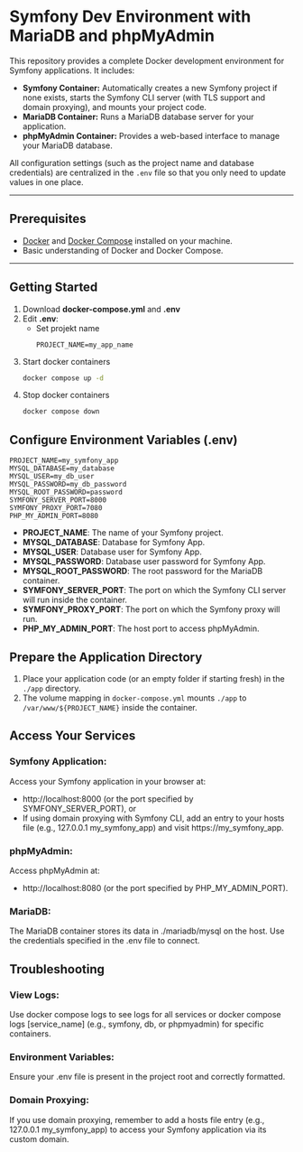 # Symfony Dev Environment with MariaDB and phpMyAdmin

This repository provides a complete Docker development environment for Symfony applications. It includes:

- **Symfony Container:** Automatically creates a new Symfony project if none exists, starts the Symfony CLI server (with TLS support and domain proxying), and mounts your project code.
- **MariaDB Container:** Runs a MariaDB database server for your application.
- **phpMyAdmin Container:** Provides a web-based interface to manage your MariaDB database.

All configuration settings (such as the project name and database credentials) are centralized in the `.env` file so that you only need to update values in one place.

---

## Prerequisites

- [Docker](https://docs.docker.com/get-docker/) and [Docker Compose](https://docs.docker.com/compose/install/) installed on your machine.
- Basic understanding of Docker and Docker Compose.

---

## Getting Started

1. Download **docker-compose.yml** and **.env**
2. Edit **.env**:
   * Set projekt name
     ```dotenv 
     PROJECT_NAME=my_app_name
     ```
3. Start docker containers
   ```bash
   docker compose up -d
   ```
4. Stop docker containers
   ```bash
   docker compose down
   ```

## Configure Environment Variables (.env)
```dotenv
PROJECT_NAME=my_symfony_app
MYSQL_DATABASE=my_database
MYSQL_USER=my_db_user
MYSQL_PASSWORD=my_db_password
MYSQL_ROOT_PASSWORD=password
SYMFONY_SERVER_PORT=8000
SYMFONY_PROXY_PORT=7080
PHP_MY_ADMIN_PORT=8080
```
* **PROJECT_NAME**: The name of your Symfony project.
* **MYSQL_DATABASE**: Database for Symfony App.
* **MYSQL_USER**: Database user for Symfony App.
* **MYSQL_PASSWORD**: Database user password for Symfony App.
* **MYSQL_ROOT_PASSWORD**: The root password for the MariaDB container.
* **SYMFONY_SERVER_PORT**: The port on which the Symfony CLI server will run inside the container.
* **SYMFONY_PROXY_PORT**: The port on which the Symfony proxy will run.
* **PHP_MY_ADMIN_PORT**: The host port to access phpMyAdmin.

## Prepare the Application Directory
1. Place your application code (or an empty folder if starting fresh) in the `./app` directory.
2. The volume mapping in `docker-compose.yml` mounts `./app` to `/var/www/${PROJECT_NAME}` inside the container.

## Access Your Services
### **Symfony Application**:
Access your Symfony application in your browser at:
   * http://localhost:8000 (or the port specified by SYMFONY_SERVER_PORT), or
   * If using domain proxying with Symfony CLI, add an entry to your hosts file (e.g., 127.0.0.1 my_symfony_app) and visit https://my_symfony_app.
### **phpMyAdmin**:
Access phpMyAdmin at:
   * http://localhost:8080 (or the port specified by PHP_MY_ADMIN_PORT).
### **MariaDB**:
The MariaDB container stores its data in ./mariadb/mysql on the host. Use the credentials specified in the .env file to connect.

## Troubleshooting
### View Logs:
Use docker compose logs to see logs for all services or docker compose logs [service_name] (e.g., symfony, db, or phpmyadmin) for specific containers.
### Environment Variables:
Ensure your .env file is present in the project root and correctly formatted.
### Domain Proxying:
If you use domain proxying, remember to add a hosts file entry (e.g., 127.0.0.1 my_symfony_app) to access your Symfony application via its custom domain.

